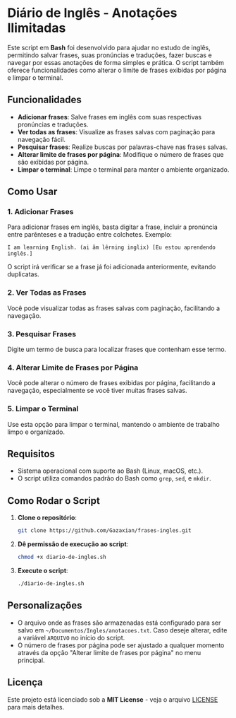 # Diário de Inglês - Anotações Ilimitadas

Este script em **Bash** foi desenvolvido para ajudar no estudo de inglês, permitindo salvar frases, suas pronúncias e traduções, fazer buscas e navegar por essas anotações de forma simples e prática. O script também oferece funcionalidades como alterar o limite de frases exibidas por página e limpar o terminal.

## Funcionalidades

- **Adicionar frases**: Salve frases em inglês com suas respectivas pronúncias e traduções.
- **Ver todas as frases**: Visualize as frases salvas com paginação para navegação fácil.
- **Pesquisar frases**: Realize buscas por palavras-chave nas frases salvas.
- **Alterar limite de frases por página**: Modifique o número de frases que são exibidas por página.
- **Limpar o terminal**: Limpe o terminal para manter o ambiente organizado.

## Como Usar

### 1. Adicionar Frases
Para adicionar frases em inglês, basta digitar a frase, incluir a pronúncia entre parênteses e a tradução entre colchetes. Exemplo:

```
I am learning English. (ai ãm lêrning inglix) [Eu estou aprendendo inglês.]
```

O script irá verificar se a frase já foi adicionada anteriormente, evitando duplicatas.

### 2. Ver Todas as Frases
Você pode visualizar todas as frases salvas com paginação, facilitando a navegação.

### 3. Pesquisar Frases
Digite um termo de busca para localizar frases que contenham esse termo.

### 4. Alterar Limite de Frases por Página
Você pode alterar o número de frases exibidas por página, facilitando a navegação, especialmente se você tiver muitas frases salvas.

### 5. Limpar o Terminal
Use esta opção para limpar o terminal, mantendo o ambiente de trabalho limpo e organizado.

## Requisitos

- Sistema operacional com suporte ao Bash (Linux, macOS, etc.).
- O script utiliza comandos padrão do Bash como `grep`, `sed`, e `mkdir`.

## Como Rodar o Script

1. **Clone o repositório**:
   ```bash
   git clone https://github.com/Gazaxian/frases-ingles.git
   ```

2. **Dê permissão de execução ao script**:
   ```bash
   chmod +x diario-de-ingles.sh
   ```

3. **Execute o script**:
   ```bash
   ./diario-de-ingles.sh
   ```

## Personalizações

- O arquivo onde as frases são armazenadas está configurado para ser salvo em `~/Documentos/Ingles/anotacoes.txt`. Caso deseje alterar, edite a variável `ARQUIVO` no início do script.
- O número de frases por página pode ser ajustado a qualquer momento através da opção "Alterar limite de frases por página" no menu principal.

## Licença

Este projeto está licenciado sob a **MIT License** - veja o arquivo [LICENSE](LICENSE) para mais detalhes.
